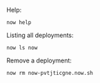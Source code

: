 Help:

    now help
    
Listing all deployments:

    now ls now
    
Remove a deployment:

    now rm now-pvtjticgne.now.sh
    